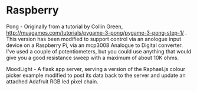 Raspberry
=========

Pong - Originally from a tutorial by Collin Green, http://muagames.com/tutorials/pygame-3-pong/pygame-3-pong-step-1/ .  This version has been modified to support control via an anologue input device on a Raspberry Pi, via an mcp3008 Analogue to Digital converter.  I've used a couple of potentiometers, but you could use anything that would give you a good resistance sweep with a maximum of about 10K ohms. 

MoodLight - A flask app server, serving a version of the Raphael.js colour picker example modified to post its data back to the server and update an attached Adafruit RGB led pixel chain.